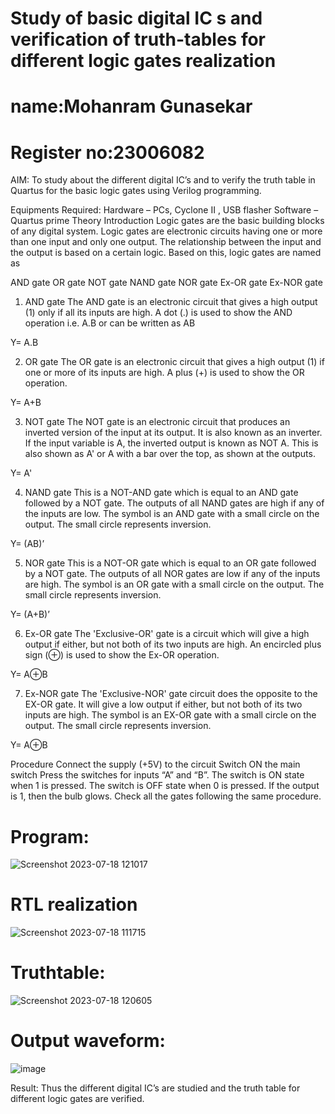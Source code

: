 # Study of basic digital IC s and verification of truth-tables for different logic gates realization
# name:Mohanram Gunasekar
# Register no:23006082
 AIM:
To study about the different digital IC’s and to verify the truth table in Quartus for the basic logic gates using Verilog programming.

Equipments Required:
Hardware – PCs, Cyclone II , USB flasher
Software – Quartus prime
Theory
Introduction
Logic gates are the basic building blocks of any digital system. Logic gates are electronic circuits having one or more than one input and only one output. The relationship between the input and the output is based on a certain logic. Based on this, logic gates are named as

AND gate
OR gate
NOT gate
NAND gate
NOR gate
Ex-OR gate
Ex-NOR gate
1) AND gate
The AND gate is an electronic circuit that gives a high output (1) only if all its inputs are high. A dot (.) is used to show the AND operation i.e. A.B or can be written as AB

Y= A.B

2) OR gate
The OR gate is an electronic circuit that gives a high output (1) if one or more of its inputs are high. A plus (+) is used to show the OR operation.

Y= A+B

3) NOT gate
The NOT gate is an electronic circuit that produces an inverted version of the input at its output. It is also known as an inverter. If the input variable is A, the inverted output is known as NOT A. This is also shown as A' or A with a bar over the top, as shown at the outputs.

Y= A'

4) NAND gate
This is a NOT-AND gate which is equal to an AND gate followed by a NOT gate. The outputs of all NAND gates are high if any of the inputs are low. The symbol is an AND gate with a small circle on the output. The small circle represents inversion.

Y= (AB)’

5) NOR gate
This is a NOT-OR gate which is equal to an OR gate followed by a NOT gate. The outputs of all NOR gates are low if any of the inputs are high. The symbol is an OR gate with a small circle on the output. The small circle represents inversion.

Y= (A+B)’

6) Ex-OR gate
The 'Exclusive-OR' gate is a circuit which will give a high output if either, but not both of its two inputs are high. An encircled plus sign (⊕) is used to show the Ex-OR operation.

Y= A⊕B

7) Ex-NOR gate
The 'Exclusive-NOR' gate circuit does the opposite to the EX-OR gate. It will give a low output if either, but not both of its two inputs are high. The symbol is an EX-OR gate with a small circle on the output. The small circle represents inversion.

Y= A⊕B

Procedure
Connect the supply (+5V) to the circuit
Switch ON the main switch
Press the switches for inputs “A” and “B”. The switch is ON state when 1 is pressed. The switch is OFF state when 0 is pressed.
If the output is 1, then the bulb glows.
Check all the gates following the same procedure.
# Program:
![Screenshot 2023-07-18 121017](https://github.com/MohanramGunasekar/Study-of-basic-digital-IC-s-and-verification-of-truth-tables-for-different-logic-gates-realization-/assets/139841812/b65a1e9b-0221-4d54-b678-eb370496cf96)

# RTL realization
![Screenshot 2023-07-18 111715](https://github.com/MohanramGunasekar/Study-of-basic-digital-IC-s-and-verification-of-truth-tables-for-different-logic-gates-realization-/assets/139841812/a3df25dc-2749-4038-bea1-957da997a635)

# Truthtable:
![Screenshot 2023-07-18 120605](https://github.com/MohanramGunasekar/Study-of-basic-digital-IC-s-and-verification-of-truth-tables-for-different-logic-gates-realization-/assets/139841812/49bdbfac-16cb-4076-9eda-f17a3d69cec8)

# Output waveform:
![image](https://github.com/MohanramGunasekar/Study-of-basic-digital-IC-s-and-verification-of-truth-tables-for-different-logic-gates-realization-/assets/139841812/73ba79af-b8a0-498f-a519-ecdd70a75b59)


Result:
Thus the different digital IC’s are studied and the truth table for different logic gates are verified.
